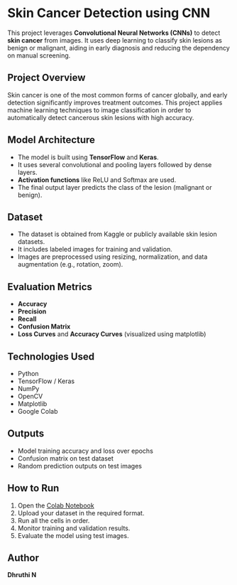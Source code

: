 # Skin Cancer Detection using CNN

This project leverages **Convolutional Neural Networks (CNNs)** to detect **skin cancer** from images. It uses deep learning to classify skin lesions as benign or malignant, aiding in early diagnosis and reducing the dependency on manual screening.

## Project Overview

Skin cancer is one of the most common forms of cancer globally, and early detection significantly improves treatment outcomes. This project applies machine learning techniques to image classification in order to automatically detect cancerous skin lesions with high accuracy.

## Model Architecture

* The model is built using **TensorFlow** and **Keras**.
* It uses several convolutional and pooling layers followed by dense layers.
* **Activation functions** like ReLU and Softmax are used.
* The final output layer predicts the class of the lesion (malignant or benign).

## Dataset

* The dataset is obtained from Kaggle or publicly available skin lesion datasets.
* It includes labeled images for training and validation.
* Images are preprocessed using resizing, normalization, and data augmentation (e.g., rotation, zoom).

## Evaluation Metrics

* **Accuracy**
* **Precision**
* **Recall**
* **Confusion Matrix**
* **Loss Curves** and **Accuracy Curves** (visualized using matplotlib)

## Technologies Used

* Python
* TensorFlow / Keras
* NumPy
* OpenCV
* Matplotlib
* Google Colab

## Outputs

* Model training accuracy and loss over epochs
* Confusion matrix on test dataset
* Random prediction outputs on test images

## How to Run

1. Open the [Colab Notebook](https://colab.research.google.com/drive/1lfmYOFCYqCE9zQ8ypkUxgMWn5D9yk0pU?usp=sharing)
2. Upload your dataset in the required format.
3. Run all the cells in order.
4. Monitor training and validation results.
5. Evaluate the model using test images.

## Author

**Dhruthi N**

